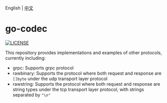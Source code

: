 English | [中文](README.zh_CN.md)

# go-codec

[![LICENSE](https://img.shields.io/badge/license-Apache--2.0-green.svg)](https://github.com/trpc-ecosystem/go-codec/blob/main/LICENSE)

This repository provides implementations and examples of other protocols, currently including:

* grpc: Supports grpc protocol
* rawbinary: Supports the protocol where both request and response are `[]byte` under the udp transport layer protocol
* rawstring: Supports the protocol where both request and response are string types under the tcp transport layer protocol, with strings separated by `"\n"`
